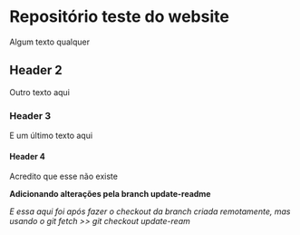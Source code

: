 # Repositório teste do website

Algum texto qualquer

## Header 2

Outro texto aqui

### Header 3

E um último texto aqui

#### Header 4

Acredito que esse não existe

**Adicionando alterações pela branch update-readme**

*E essa aqui foi após fazer o checkout da branch criada remotamente, mas usando o git fetch >> git checkout update-ream*
